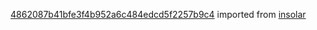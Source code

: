 [4862087b41bfe3f4b952a6c484edcd5f2257b9c4](https://github.com/insolar/insolar/commit/4862087b41bfe3f4b952a6c484edcd5f2257b9c4) imported from [insolar](https://github.com/insolar/insolar)
